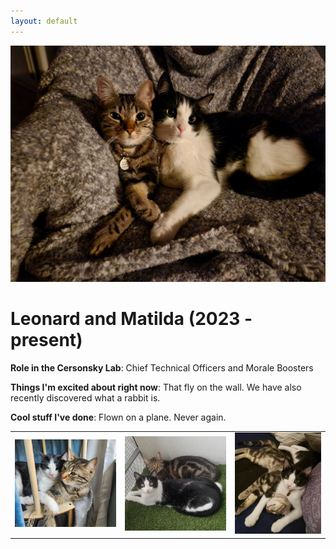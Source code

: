 ```yaml
---
layout: default
---
```


<!-- Replace `example_student` with your name -->
<img src="/assets/img/leonard_and_matilda.jpg" alt="Meow" class="center" style="max-width: 100%">

<!-- Replace `Example Student` with your name and include your start date-->
# **Leonard and Matilda (2023 - present)**

<!-- Choose your title -- feel free to be professionally silly -->
**Role in the Cersonsky Lab**: Chief Technical Officers and Morale Boosters 

<!-- Name at least one research topic amongst this list -->
**Things I'm excited about right now**: That fly on the wall. We have also recently discovered what a rabbit is.

<!-- Ultimately, we'll use this section to
     include papers and talks, and contributions
     But for now put whatever you want -->
**Cool stuff I've done**: Flown on a plane. Never again.


<!-- If you have photos you would like to exhibit,
     save them as `/assets/member_images/your_name_photo_#.png`
     and replace example_student below -->

|      |      |      |
|:----:|:----:|:----:|
|![](/assets/img/leonard_and_matilda_1.jpg) | ![](/assets/img/leonard_and_matilda_2.jpg) | ![](/assets/img/leonard_and_matilda_3.jpg) | 




